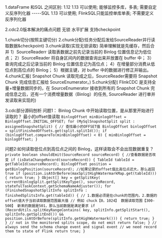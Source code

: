 1.dataFrame 和SQL 之间区别:
1.12 1.13 可以使用;
能够监控多库，多表;
需要自定义反序列化器
-----SQL
1.13 可以使用;
FlinkSQL只能监控单库单表;
不需要定义反序列化器

2.cdc2.0版本解决的痛点问题
无锁
水平扩展
支持checkpoint

1.chunk切分(按照主键切分)
2.chunk分配(任务分配后发给SourceReader并行读取数据&checkpoint)
3.chunk读取(实现无锁读取) 简单理解就是先缓存，然后合并
    1）SourceReaderr 读取表数据之前先记录当前的 Binlog 位置信息记为低位点；
    2）SourceReader 将自身区间内的数据查询出来并放置在 buffer 中；
    3）查询完成之后记录当前的 Binlog 位置信息记为高位点；
    4）在增量部分消费从低位点到高位点的 Binlog； 
    5）根据主键，对 buffer 中的数据进行修正并输出。
4.chunk汇报( Snapshot Chunk 读取完成之后，SourceReader需要将 Snapshot Chunk 完成信息汇报给 SourceEnumerator。)
5.chunk分配(
FlinkCDC 是支持全量+增量数据同步的，在 SourceEnumerator 接收到所有的 Snapshot
Chunk 完成信息之后，还有一个消费增量数据（Binlog）的任务,
SourceReader 进行单并发读取来实现的)

3.cdc部分源码刨析
问题1： Binlog Chunk 中开始读取位置，是从那里开始进行读取的？  最小的offset值读取
`BinlogOffset minBinlogOffset = BinlogOffset.INITIAL_OFFSET;
  for (MySqlSnapshotSplit split : assignedSnapshotSplit) {
  // 查找最小的OFFSET值
  BinlogOffset binlogOffset = splitFinishedOffsets.get(split.splitId());
  if (binlogOffset.compareTo(minBinlogOffset) < 0) {
    minBinlogOffset = binlogOffset;
  }`

问题2:如何读取低位点到高位点之间的 Binlog，这样读取会不会出现数据重复？
`private boolean shouldEmit(SourceRecord sourceRecord) {
  //查看数据是否改变
  if (isDataChangeRecord(sourceRecord)) {
  TableId tableId = getTableId(sourceRecord);
  BinlogOffset position = getBinlogPosition(sourceRecord);
  //如果记录的offset值比高位点还大，那么返回true
  if (position.isAtOrBefore(maxSplitHighWatermarkMap.get(tableId))) {
  return true;
  }
  Object[] key =
  getSplitKey(
  currentBinlogSplit.getSplitKeyType(),
  sourceRecord,
  statefulTaskContext.getSchemaNameAdjuster());
  for (FinishedSnapshotSplitInfo splitInfo : finishedSplitsInfo.get(tableId)) {
  // 1.数据必须是在chunk的范围内，2.数据的offset值大于当前读取数据范围最大值
  // 例如 chuck【0，1024】 数据读取范围【300-500】 新来的数据是501，那么当前数据是满足要求
  if (RecordUtils.splitKeyRangeContains(
  key, splitInfo.getSplitStart(), splitInfo.getSplitEnd())
  && position.isAtOrBefore(splitInfo.getHighWatermark())) {
  return true;
  }
  }
  // not in the monitored splits scope, do not emit
  return false;
  }
  // always send the schema change event and signal event
  // we need record them to state of Flink
  return true;
  }`






